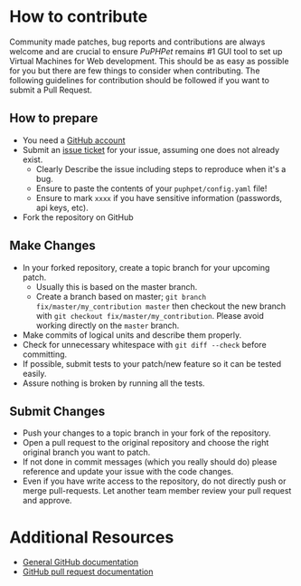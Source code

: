 # How to contribute

Community made patches, bug reports and contributions are always welcome and are crucial to ensure *PuPHPet* remains #1 GUI tool to set up Virtual Machines for Web development. This should be as easy as possible for you but there are few things to consider when contributing. The following guidelines for contribution should be followed if you want to submit a Pull Request.

## How to prepare

* You need a [GitHub account](https://github.com/signup/free)
* Submit an [issue ticket](https://github.com/puphpet/puphpet/issues) for your issue, assuming one does not already exist.
	* Clearly Describe the issue including steps to reproduce when it's a bug.
	* Ensure to paste the contents of your `puphpet/config.yaml` file!
	* Ensure to mark `xxxx` if you have sensitive information (passwords, api keys, etc).
* Fork the repository on GitHub

## Make Changes

* In your forked repository, create a topic branch for your upcoming patch.
	* Usually this is based on the master branch.
	* Create a branch based on master; `git branch
	fix/master/my_contribution master` then checkout the new branch with `git
	checkout fix/master/my_contribution`.  Please avoid working directly on the `master` branch.
* Make commits of logical units and describe them properly.
* Check for unnecessary whitespace with `git diff --check` before committing.
* If possible, submit tests to your patch/new feature so it can be tested easily.
* Assure nothing is broken by running all the tests.

## Submit Changes

* Push your changes to a topic branch in your fork of the repository.
* Open a pull request to the original repository and choose the right original branch you want to patch.
* If not done in commit messages (which you really should do) please reference and update your issue with the code changes.
* Even if you have write access to the repository, do not directly push or merge pull-requests. Let another team member review your pull request and approve.

# Additional Resources

* [General GitHub documentation](http://help.github.com/)
* [GitHub pull request documentation](http://help.github.com/send-pull-requests/)
